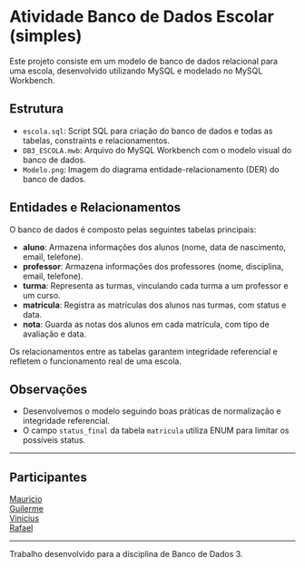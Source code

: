 # Atividade Banco de Dados Escolar (simples)

Este projeto consiste em um modelo de banco de dados relacional para uma escola, desenvolvido utilizando MySQL e modelado no MySQL Workbench.

## Estrutura

- `escola.sql`: Script SQL para criação do banco de dados e todas as tabelas, constraints e relacionamentos.
- `DB3_ESCOLA.mwb`: Arquivo do MySQL Workbench com o modelo visual do banco de dados.
- `Modelo.png`: Imagem do diagrama entidade-relacionamento (DER) do banco de dados.

## Entidades e Relacionamentos

O banco de dados é composto pelas seguintes tabelas principais:

- **aluno**: Armazena informações dos alunos (nome, data de nascimento, email, telefone).
- **professor**: Armazena informações dos professores (nome, disciplina, email, telefone).
- **turma**: Representa as turmas, vinculando cada turma a um professor e um curso.
- **matricula**: Registra as matrículas dos alunos nas turmas, com status e data.
- **nota**: Guarda as notas dos alunos em cada matrícula, com tipo de avaliação e data.

Os relacionamentos entre as tabelas garantem integridade referencial e refletem o funcionamento real de uma escola.

## Observações

- Desenvolvemos o modelo seguindo boas práticas de normalização e integridade referencial.
- O campo `status_final` da tabela `matricula` utiliza ENUM para limitar os possíveis status.

---

## Participantes

[Mauricio](github.com/mr1c10)<br>
[Guilerme](github.com/Guisoares46)<br>
[Vinicius](github.com/Vini082)<br>
[Rafael](github.com/Rafalvs)

---

Trabalho desenvolvido para a disciplina de Banco de Dados 3.
